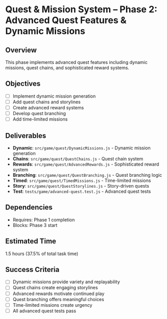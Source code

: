 # Quest & Mission System – Phase 2: Advanced Quest Features & Dynamic Missions

## Overview
This phase implements advanced quest features including dynamic missions, quest chains, and sophisticated reward systems.

## Objectives
- [ ] Implement dynamic mission generation
- [ ] Add quest chains and storylines
- [ ] Create advanced reward systems
- [ ] Develop quest branching
- [ ] Add time-limited missions

## Deliverables
- **Dynamic**: `src/game/quest/DynamicMissions.js` - Dynamic mission generation
- **Chains**: `src/game/quest/QuestChains.js` - Quest chain system
- **Rewards**: `src/game/quest/AdvancedRewards.js` - Sophisticated reward system
- **Branching**: `src/game/quest/QuestBranching.js` - Quest branching logic
- **Timed**: `src/game/quest/TimedMissions.js` - Time-limited missions
- **Story**: `src/game/quest/QuestStorylines.js` - Story-driven quests
- **Test**: `tests/game/advanced-quest.test.js` - Advanced quest tests

## Dependencies
- Requires: Phase 1 completion
- Blocks: Phase 3 start

## Estimated Time
1.5 hours (37.5% of total task time)

## Success Criteria
- [ ] Dynamic missions provide variety and replayability
- [ ] Quest chains create engaging storylines
- [ ] Advanced rewards motivate continued play
- [ ] Quest branching offers meaningful choices
- [ ] Time-limited missions create urgency
- [ ] All advanced quest tests pass 